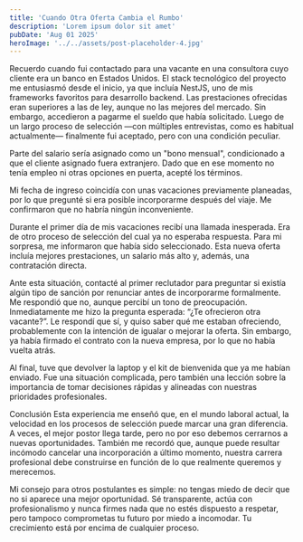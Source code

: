 ```yaml
---
title: 'Cuando Otra Oferta Cambia el Rumbo'
description: 'Lorem ipsum dolor sit amet'
pubDate: 'Aug 01 2025'
heroImage: '../../assets/post-placeholder-4.jpg'
---
```

Recuerdo cuando fui contactado para una vacante en una consultora cuyo cliente era un banco en Estados Unidos. El stack tecnológico del proyecto me entusiasmó desde el inicio, ya que incluía NestJS, uno de mis frameworks favoritos para desarrollo backend. Las prestaciones ofrecidas eran superiores a las de ley, aunque no las mejores del mercado. Sin embargo, accedieron a pagarme el sueldo que había solicitado. Luego de un largo proceso de selección —con múltiples entrevistas, como es habitual actualmente— finalmente fui aceptado, pero con una condición peculiar.

Parte del salario sería asignado como un "bono mensual", condicionado a que el cliente asignado fuera extranjero. Dado que en ese momento no tenía empleo ni otras opciones en puerta, acepté los términos.

Mi fecha de ingreso coincidía con unas vacaciones previamente planeadas, por lo que pregunté si era posible incorporarme después del viaje. Me confirmaron que no habría ningún inconveniente.

Durante el primer día de mis vacaciones recibí una llamada inesperada. Era de otro proceso de selección del cual ya no esperaba respuesta. Para mi sorpresa, me informaron que había sido seleccionado. Esta nueva oferta incluía mejores prestaciones, un salario más alto y, además, una contratación directa.

Ante esta situación, contacté al primer reclutador para preguntar si existía algún tipo de sanción por renunciar antes de incorporarme formalmente. Me respondió que no, aunque percibí un tono de preocupación. Inmediatamente me hizo la pregunta esperada: “¿Te ofrecieron otra vacante?”. Le respondí que sí, y quiso saber qué me estaban ofreciendo, probablemente con la intención de igualar o mejorar la oferta. Sin embargo, ya había firmado el contrato con la nueva empresa, por lo que no había vuelta atrás.

Al final, tuve que devolver la laptop y el kit de bienvenida que ya me habían enviado. Fue una situación complicada, pero también una lección sobre la importancia de tomar decisiones rápidas y alineadas con nuestras prioridades profesionales.

Conclusión
Esta experiencia me enseñó que, en el mundo laboral actual, la velocidad en los procesos de selección puede marcar una gran diferencia. A veces, el mejor postor llega tarde, pero no por eso debemos cerrarnos a nuevas oportunidades. También me recordó que, aunque puede resultar incómodo cancelar una incorporación a último momento, nuestra carrera profesional debe construirse en función de lo que realmente queremos y merecemos.

Mi consejo para otros postulantes es simple: no tengas miedo de decir que no si aparece una mejor oportunidad. Sé transparente, actúa con profesionalismo y nunca firmes nada que no estés dispuesto a respetar, pero tampoco comprometas tu futuro por miedo a incomodar. Tu crecimiento está por encima de cualquier proceso.